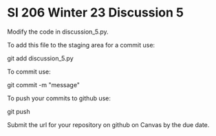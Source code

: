# SI 206 Winter 23 Discussion 5

Modify the code in discussion_5.py.

To add this file to the staging area for a commit use:

git add discussion_5.py

To commit use:

git commit -m "message"

To push your commits to github use:

git push

Submit the url for your repository on github on Canvas by the due date.
